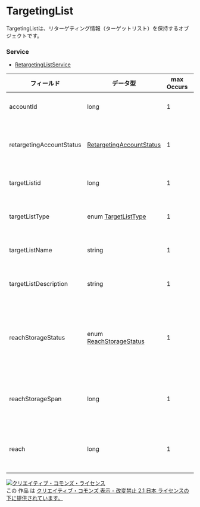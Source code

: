 # TargetingList
TargetingListは、リターゲティング情報（ターゲットリスト）を保持するオブジェクトです。

### Service
+ [RetargetingListService](../services/RetargetingListService.md)

| フィールド | データ型 | max<br>Occurs | min<br>Occurs | resp<br>onse | add | set | remove | 説明 | 
|---|---|---|---|---|---|---|---|---|
| accountId|long| 1| 1| ○| Req| Req| -| アカウントIDです。 |
| retargetingAccountStatus| <a href="./RetargetingAccountStatus.md">RetargetingAccountStatus</a>| 1| 0| ○| Ignore| Ignore| -| アカウントのリタゲ審査ステータスです。 |
| targetListid| long| 1| 0| ○| Ignore| Req| -| ターゲットリストIDです。 |
| targetListType| enum <a href="./TargetListType.md">TargetListType</a>| 1| 1| ○| Req| Req| -| ターゲットリスト種別です。 |
| targetListName| string| 1| 0| ○| Req| Opt| -| ターゲットリスト名です。 |
| targetListDescription|string| 1| 0| ○| Opt| Opt| -| ターゲットリストの説明です。 |
| reachStorageStatus| enum <a href="./ReachStorageStatus.md">ReachStorageStatus</a>| 1| 0| ○| Optional<br>※Logical TargetListの場合、ignore| Optional<br>※Logica TargetListの場合、ignore| -| Cookieの保持かのステータスです。<br>※Default値：OPEN |
| reachStorageSpan| long| 1| 0| ○| Optional<br>※Logical TargetListの場合、ignore| Optional<br>※Logica TargetListの場合、ignore| -| Cookieを保持する日数です。<br>※Default値：180 |
| reach| long| 1| 0| ○| Ignore| Ignore| -| リストに蓄積されているユーザー数です。 |



<a rel="license" href="http://creativecommons.org/licenses/by-nd/2.1/jp/"><img alt="クリエイティブ・コモンズ・ライセンス" style="border-width:0" src="https://i.creativecommons.org/l/by-nd/2.1/jp/88x31.png" /></a><br />この 作品 は <a rel="license" href="http://creativecommons.org/licenses/by-nd/2.1/jp/">クリエイティブ・コモンズ 表示 - 改変禁止 2.1 日本 ライセンスの下に提供されています。</a>


